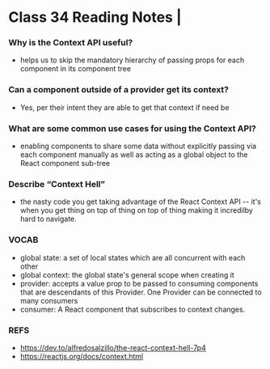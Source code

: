 # Class 34 Reading Notes | 

### Why is the Context API useful?
- helps us to skip the mandatory hierarchy of passing props for each component in its component tree
### Can a component outside of a provider get its context?
- Yes, per their intent they are able to get that context if need be
### What are some common use cases for using the Context API?
- enabling components to share some data without explicitly passing via each component manually as well as acting as a global object to the React component sub-tree
### Describe “Context Hell”
- the nasty code you get taking advantage of the React Context API -- it's when you get thing on top of thing on top of thing making it incredilby hard to navigate.

### VOCAB
- global state: a set of local states which are all concurrent with each other
- global context: the global state's general scope when creating it
- provider: accepts a value prop to be passed to consuming components that are descendants of this Provider. One Provider can be connected to many consumers
- consumer: A React component that subscribes to context changes.  

### REFS
- https://dev.to/alfredosalzillo/the-react-context-hell-7p4
- https://reactjs.org/docs/context.html
